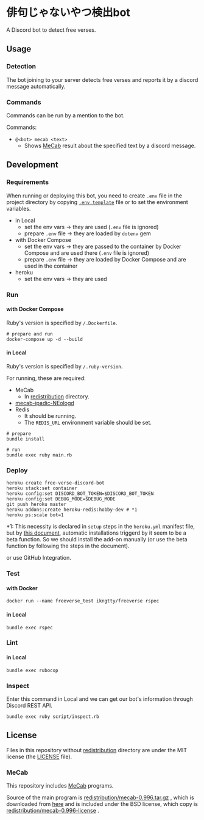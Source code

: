# 俳句じゃないやつ検出bot

A Discord bot to detect free verses.

## Usage

### Detection

The bot joining to your server detects free verses and reports it
by a discord message automatically.

### Commands

Commands can be run by a mention to the bot.

Commands:

*   `@<bot> mecab <text>`
    *   Shows [MeCab][mecab] result about the specified text
        by a discord message.

## Development

### Requirements

When running or deploying this bot, you need to create `.env` file in
the project directory by copying [`.env.template`](.env.template) file
or to set the environment variables.

*   in Local
    *   set the env vars -> they are used (`.env` file is ignored)
    *   prepare `.env` file -> they are loaded by `dotenv` gem
*   with Docker Compose
    *   set the env vars -> they are passed to the container by Docker Compose
        and are used there (`.env` file is ignored)
    *   prepare `.env` file -> they are loaded by Docker Compose and are used
        in the container
*   heroku
    *   set the env vars -> they are used

### Run

#### with Docker Compose

Ruby's version is specified by `/.Dockerfile`.

```console
# prepare and run
docker-compose up -d --build
```

#### in Local

Ruby's version is specified by `/.ruby-version`.

For running, these are required:

*   MeCab
    *   In [redistribution](redistribution) directory.
*   [mecab-ipadic-NEologd](https://github.com/neologd/mecab-ipadic-neologd)
*   Redis
    *   It should be running.
    *   The `REDIS_URL` environment variable should be set.

```console
# prepare
bundle install

# run
bundle exec ruby main.rb
```

### Deploy

```console
heroku create free-verse-discord-bot
heroku stack:set container
heroku config:set DISCORD_BOT_TOKEN=$DISCORD_BOT_TOKEN
heroku config:set DEBUG_MODE=$DEBUG_MODE
git push heroku master
heroku addons:create heroku-redis:hobby-dev # *1
heroku ps:scale bot=1
```

\*1: This necessity is declared in `setup` steps in the `heroku.yml`
manifest file, but by
[this document](https://devcenter.heroku.com/articles/build-docker-images-heroku-yml#creating-your-app-from-setup),
automatic installations triggerd by it seem to be a beta function. So we should
install the add-on manually (or use the beta function by following the steps
in the document).

or use GitHub Integration.

### Test

#### with Docker

```console
docker run --name freeverse_test ikngtty/freeverse rspec
```

#### in Local

```console
bundle exec rspec
```

### Lint

#### in Local

```console
bundle exec rubocop
```

### Inspect

Enter this command in Local and we can get our bot's information through
Discord REST API.

```console
bundle exec ruby script/inspect.rb
```

## License

Files in this repository without [redistribution](redistribution) directory
are under the MIT license (the [LICENSE](LICENSE) file).

### MeCab

This repository includes [MeCab][mecab] programs.

Source of the main program is
[redistribution/mecab-0.996.tar.gz](redistribution/mecab-0.996.tar.gz)
, which is downloaded from
[here](https://drive.google.com/uc?export=download&id=0B4y35FiV1wh7cENtOXlicTFaRUE)
and is included under the BSD license, which copy is
[redistribution/mecab-0.996-license](redistribution/mecab-0.996-license)
.

[mecab]:http://taku910.github.io/mecab/
